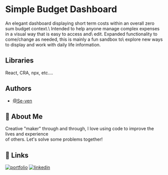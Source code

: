
# Simple Budget Dashboard

An elegant dashboard displaying short term costs within an overall zero sum budget context.\ Intended to help anyone manage complex expenses in a visual way that is easy to access and\  edit. Expanded functionality to come/change as needed, this is mainly a fun sandbox to\  explore new ways to display and work with daily life information.

## Libraries

React, CRA, npx, etc....


## Authors

- [@Se-ven](https://www.github.com/Se-ven)


## 🚀 About Me
Creative "maker" through and through, I love using code to improve the lives and experience \
of others. Let's solve some problems together! 


## 🔗 Links
[![portfolio](https://img.shields.io/badge/my_portfolio-000?style=for-the-badge&logo=ko-fi&logoColor=white)](https://.com/)
[![linkedin](https://img.shields.io/badge/linkedin-0A66C2?style=for-the-badge&logo=linkedin&logoColor=white)](https://www.linkedin.com/in/nickolaus-lavery-588b3412b/)


